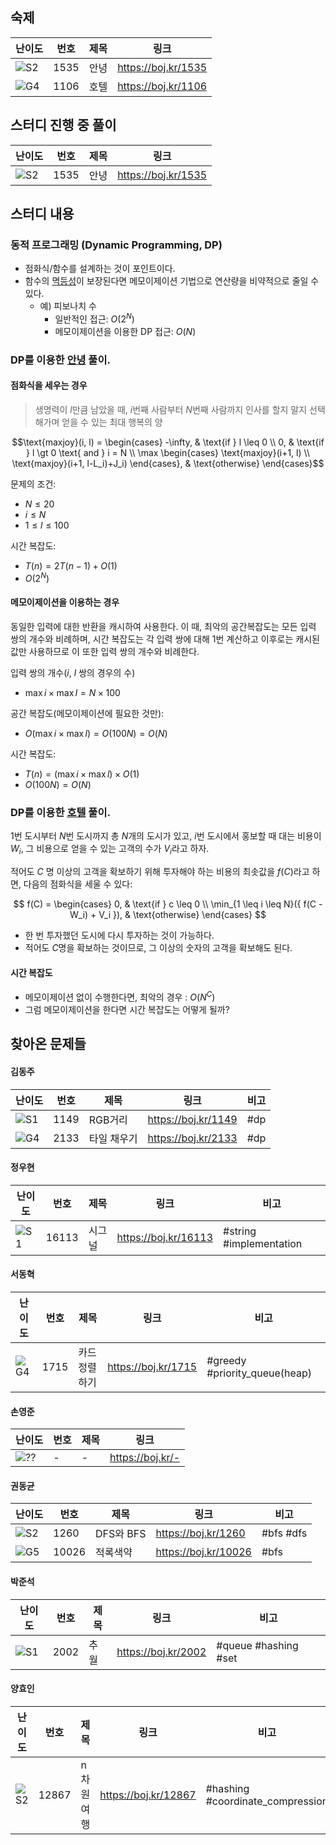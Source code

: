 ## 숙제

| 난이도 | 번호 | 제목 | 링크                  |
| ------ | ---- | ---- | --------------------- |
| ![S2]  | 1535 | 안녕 | <https://boj.kr/1535> |
| ![G4]  | 1106 | 호텔 | <https://boj.kr/1106> |

## 스터디 진행 중 풀이

| 난이도 | 번호 | 제목 | 링크                  |
| ------ | ---- | ---- | --------------------- |
| ![S2]  | 1535 | 안녕 | <https://boj.kr/1535> |

## 스터디 내용

### 동적 프로그래밍 (Dynamic Programming, DP)

-   점화식/함수를 설계하는 것이 포인트이다.
-   함수의 [멱등성](https://ko.wikipedia.org/wiki/멱등법칙)이 보장된다면 메모이제이션 기법으로 연산량을 비약적으로 줄일 수 있다.
    -   예) 피보나치 수
        -   일반적인 접근: $O(2^N)$
        -   메모이제이션을 이용한 DP 접근: $O(N)$

### DP를 이용한 [안녕](https://boj.kr/1535) 풀이.

#### 점화식을 세우는 경우

> 생명력이 $l$만큼 남았을 때, $i$번째 사람부터 $N$번째 사람까지 인사를 할지 말지 선택해가며 얻을 수 있는 최대 행복의 양

```math
\text{maxjoy}(i, l) = \begin{cases}
    -\infty, & \text{if } l \leq 0 \\
    0, & \text{if } l \gt 0 \text{ and } i = N \\
    \max \begin{cases}
        \text{maxjoy}(i+1, l) \\
        \text{maxjoy}(i+1, l-L_i)+J_i)
    \end{cases}, & \text{otherwise}
\end{cases}
```

문제의 조건:

-   $N \leq 20$
-   $i \leq N$
-   $1 \leq l \leq 100$

시간 복잡도:

-   $T(n) = 2T(n-1) + O(1)$
-   $O(2^N)$

#### 메모이제이션을 이용하는 경우

동일한 입력에 대한 반환을 캐시하여 사용한다.
이 때, 최악의 공간복잡도는 모든 입력 쌍의 개수와 비례하며,
시간 복잡도는 각 입력 쌍에 대해 1번 계산하고 이후로는 캐시된 값만 사용하므로 이 또한 입력 쌍의 개수와 비례한다.

입력 쌍의 개수($i$, $l$ 쌍의 경우의 수)

-   $\max i \times \max l = N \times 100$

공간 복잡도(메모이제이션에 필요한 것만):

-   $O(\max i \times \max l) = O(100N) = O(N)$

시간 복잡도:

-   $T(n) = (\max i \times \max l) \times O(1)$
-   $O(100N) = O(N)$

### DP를 이용한 [호텔](https://boj.kr/1106) 풀이.

$1$번 도시부터 $N$번 도시까지 총 $N$개의 도시가 있고,
$i$번 도시에서 홍보할 때 대는 비용이 $W_i$, 그 비용으로 얻을 수 있는 고객의 수가 $V_i$라고 하자.

적어도 $C$ 명 이상의 고객을 확보하기 위해 투자해야 하는 비용의 최솟값을 $f(C)$라고 하면, 다음의 점화식을 세울 수 있다:

$$
f(C) = \begin{cases}
    0, & \text{if } c \leq 0 \\
    \min_{1 \leq i \leq N}({ f(C - W_i) + V_i }), & \text{otherwise}
\end{cases}
$$

-   한 번 투자했던 도시에 다시 투자하는 것이 가능하다.
-   적어도 $C$명을 확보하는 것이므로, 그 이상의 숫자의 고객을 확보해도 된다.

#### 시간 복잡도

-   메모이제이션 없이 수행한다면, 최악의 경우 : $O(N^C)$
-   그럼 메모이제이션을 한다면 시간 복잡도는 어떻게 될까?

## 찾아온 문제들

#### 김동주

| 난이도 | 번호 | 제목        | 링크                  | 비고 |
| ------ | ---- | ----------- | --------------------- | ---- |
| ![S1]  | 1149 | RGB거리     | <https://boj.kr/1149> | #dp  |
| ![G4]  | 2133 | 타일 채우기 | <https://boj.kr/2133> | #dp  |

#### 정우현

| 난이도 | 번호  | 제목   | 링크                   | 비고                    |
| ------ | ----- | ------ | ---------------------- | ----------------------- |
| ![S1]  | 16113 | 시그널 | <https://boj.kr/16113> | #string #implementation |

#### 서동혁

| 난이도 | 번호 | 제목          | 링크                  | 비고                          |
| ------ | ---- | ------------- | --------------------- | ----------------------------- |
| ![G4]  | 1715 | 카드 정렬하기 | <https://boj.kr/1715> | #greedy #priority_queue(heap) |

#### 손영준

| 난이도 | 번호 | 제목 | 링크               |
| ------ | ---- | ---- | ------------------ |
| ![??]  | -    | -    | <https://boj.kr/-> |

#### 권동균

| 난이도 | 번호  | 제목      | 링크                   | 비고      |
| ------ | ----- | --------- | ---------------------- | --------- |
| ![S2]  | 1260  | DFS와 BFS | <https://boj.kr/1260>  | #bfs #dfs |
| ![G5]  | 10026 | 적록색약  | <https://boj.kr/10026> | #bfs      |

#### 박준석

| 난이도 | 번호 | 제목 | 링크                  | 비고                 |
| ------ | ---- | ---- | --------------------- | -------------------- |
| ![S1]  | 2002 | 추월 | <https://boj.kr/2002> | #queue #hashing #set |

#### 양효인

| 난이도 | 번호  | 제목       | 링크                   | 비고                             |
| ------ | ----- | ---------- | ---------------------- | -------------------------------- |
| ![S2]  | 12867 | n차원 여행 | <https://boj.kr/12867> | #hashing #coordinate_compression |

<!-- solved.ac 문제 난이도 별 태그 이미지 -->

[P1]: https://d2gd6pc034wcta.cloudfront.net/tier/20.svg
[P2]: https://d2gd6pc034wcta.cloudfront.net/tier/19.svg
[P3]: https://d2gd6pc034wcta.cloudfront.net/tier/18.svg
[P4]: https://d2gd6pc034wcta.cloudfront.net/tier/17.svg
[P5]: https://d2gd6pc034wcta.cloudfront.net/tier/16.svg
[G1]: https://d2gd6pc034wcta.cloudfront.net/tier/15.svg
[G2]: https://d2gd6pc034wcta.cloudfront.net/tier/14.svg
[G3]: https://d2gd6pc034wcta.cloudfront.net/tier/13.svg
[G4]: https://d2gd6pc034wcta.cloudfront.net/tier/12.svg
[G5]: https://d2gd6pc034wcta.cloudfront.net/tier/11.svg
[S1]: https://d2gd6pc034wcta.cloudfront.net/tier/10.svg
[S2]: https://d2gd6pc034wcta.cloudfront.net/tier/9.svg
[S3]: https://d2gd6pc034wcta.cloudfront.net/tier/8.svg
[S4]: https://d2gd6pc034wcta.cloudfront.net/tier/7.svg
[S5]: https://d2gd6pc034wcta.cloudfront.net/tier/6.svg
[??]: https://d2gd6pc034wcta.cloudfront.net/tier/0.svg
